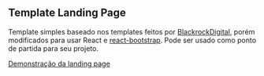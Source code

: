 ## Template Landing Page

Template simples baseado nos templates feitos por [BlackrockDigital](https://github.com/BlackrockDigital), porém modificados para usar React e [react-bootstrap](https://react-bootstrap.github.io/). Pode ser usado como ponto de partida para seu projeto.

[Demonstração da landing page](https://felcg.github.io/BootstrapLandingPage/)